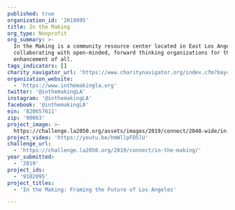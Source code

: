 ```yaml
---
published: true
organization_id: '2019095'
title: In the Making
org_type: Nonprofit
org_summary: >-
  In the Making is a community resource center located in East Los Angeles
  collaborating with open-minded, forward thinking organizations for the
  enhancement of all.
tags_indicators: []
charity_navigator_url: 'https://www.charitynavigator.org/index.cfm?bay=search.profile&ein=820657611'
organization_website:
  - 'https://www.inthemakingla.org'
twitter: '@inthemakingLA'
instagram: '@inthemakingLA'
facebook: '@inthemakingLA'
ein: '820657611'
zip: '90063'
project_image: >-
  https://challenge.la2050.org/assets/images/2019/connect/2048-wide/in-the-making.jpg
project_video: 'https://youtu.be/hmWllpFD5lU'
challenge_url:
  - 'https://challenge.la2050.org/2019/connect/in-the-making/'
year_submitted:
  - '2019'
project_ids:
  - '9102095'
project_titles:
  - 'In the Making: Framing the Future of Los Angeles'

---
```

